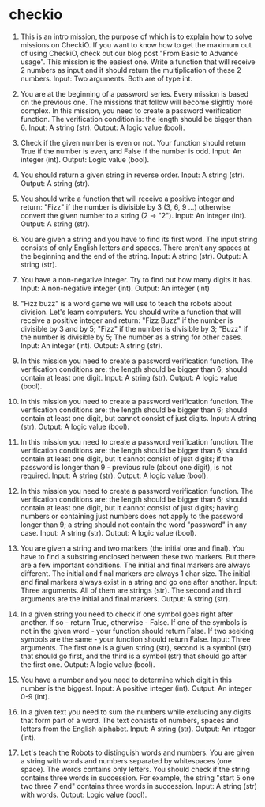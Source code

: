 ﻿# checkio
1. This is an intro mission, the purpose of which is to explain how to solve missions on CheckiO. If you want to know how to get the maximum out of using CheckiO, check out our blog post "From Basic to Advance usage".
This mission is the easiest one. Write a function that will receive 2 numbers as input and it should return the multiplication of these 2 numbers.
Input: Two arguments. Both are of type int.

2. You are at the beginning of a password series. Every mission is based on the previous one. The missions that follow will become slightly more complex.
In this mission, you need to create a password verification function.
The verification condition is:
the length should be bigger than 6.
Input: A string (str).
Output: A logic value (bool).

3. Check if the given number is even or not. Your function should return True if the number is even, and False if the number is odd.
Input: An integer (int).
Output: Logic value (bool).

4. You should return a given string in reverse order.
Input: A string (str).
Output: A string (str).

5. You should write a function that will receive a positive integer and return: "Fizz" if the number is divisible by 3 (3, 6, 9 ...) otherwise convert the given number to a string (2 -> "2").
Input: An integer (int).
Output: A string (str).

6. You are given a string and you have to find its first word.
The input string consists of only English letters and spaces.
There aren’t any spaces at the beginning and the end of the string.
Input: A string (str).
Output: A string (str).

7. You have a non-negative integer. Try to find out how many digits it has.
Input: A non-negative integer (int).
Output: An integer (int)

8. "Fizz buzz" is a word game we will use to teach the robots about division. Let's learn computers.
You should write a function that will receive a positive integer and return:
"Fizz Buzz" if the number is divisible by 3 and by 5;
"Fizz" if the number is divisible by 3;
"Buzz" if the number is divisible by 5;
The number as a string for other cases.
Input: An integer (int).
Output: A string (str).

9. In this mission you need to create a password verification function.
The verification conditions are:
the length should be bigger than 6;
should contain at least one digit.
Input: A string (str).
Output: A logic value (bool).

10. In this mission you need to create a password verification function.
The verification conditions are:
the length should be bigger than 6;
should contain at least one digit, but cannot consist of just digits.
Input: A string (str).
Output: A logic value (bool).

11. In this mission you need to create a password verification function.
The verification conditions are:
the length should be bigger than 6;
should contain at least one digit, but it cannot consist of just digits;
if the password is longer than 9 - previous rule (about one digit), is not required.
Input: A string (str).
Output: A logic value (bool).

12. In this mission you need to create a password verification function.
The verification conditions are:
the length should be bigger than 6;
should contain at least one digit, but it cannot consist of just digits;
having numbers or containing just numbers does not apply to the password longer than 9;
a string should not contain the word "password" in any case.
Input: A string (str).
Output: A logic value (bool).

13. You are given a string and two markers (the initial one and final). You have to find a substring enclosed between these two markers. But there are a few important conditions.
The initial and final markers are always different.
The initial and final markers are always 1 char size.
The initial and final markers always exist in a string and go one after another.
Input: Three arguments. All of them are strings (str). The second and third arguments are the initial and final markers.
Output: A string (str).

14. In a given string you need to check if one symbol goes right after another. If so - return True, otherwise - False.
If one of the symbols is not in the given word - your function should return False. If two seeking symbols are the same - your function should return False.
Input: Three arguments. The first one is a given string (str), second is a symbol (str) that should go first, and the third is a symbol (str) that should go after the first one.
Output: A logic value (bool).

15. You have a number and you need to determine which digit in this number is the biggest.
Input: A positive integer (int).
Output: An integer 0-9 (int). 

16. In a given text you need to sum the numbers while excluding any digits that form part of a word.
The text consists of numbers, spaces and letters from the English alphabet.
Input: A string (str).
Output: An integer (int).

17. Let's teach the Robots to distinguish words and numbers.
You are given a string with words and numbers separated by whitespaces (one space). The words contains only letters. You should check if the string contains three words in succession. For example, the string "start 5 one two three 7 end" contains three words in succession.
Input: A string (str) with words.
Output: Logic value (bool).